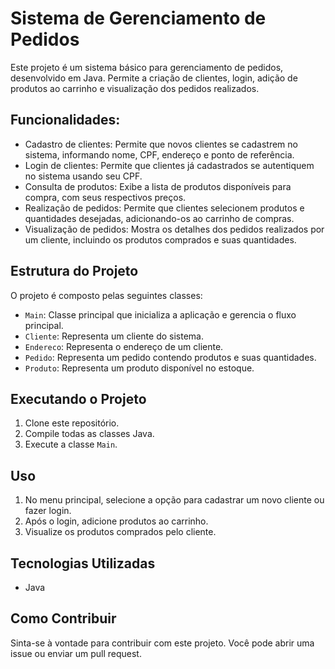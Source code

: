 # Sistema de Gerenciamento de Pedidos

Este projeto é um sistema básico para gerenciamento de pedidos, desenvolvido em Java. Permite a criação de clientes, login, adição de produtos ao carrinho e visualização dos pedidos realizados.

## Funcionalidades:

- Cadastro de clientes: Permite que novos clientes se cadastrem no sistema, informando nome, CPF, endereço e ponto de referência.
- Login de clientes: Permite que clientes já cadastrados se autentiquem no sistema usando seu CPF.
- Consulta de produtos: Exibe a lista de produtos disponíveis para compra, com seus respectivos preços.
- Realização de pedidos: Permite que clientes selecionem produtos e quantidades desejadas, adicionando-os ao carrinho de compras.
- Visualização de pedidos: Mostra os detalhes dos pedidos realizados por um cliente, incluindo os produtos comprados e suas quantidades.

## Estrutura do Projeto

O projeto é composto pelas seguintes classes:

- `Main`: Classe principal que inicializa a aplicação e gerencia o fluxo principal.
- `Cliente`: Representa um cliente do sistema.
- `Endereco`: Representa o endereço de um cliente.
- `Pedido`: Representa um pedido contendo produtos e suas quantidades.
- `Produto`: Representa um produto disponível no estoque.

## Executando o Projeto

1. Clone este repositório.
2. Compile todas as classes Java.
3. Execute a classe `Main`.

## Uso

1. No menu principal, selecione a opção para cadastrar um novo cliente ou fazer login.
2. Após o login, adicione produtos ao carrinho.
3. Visualize os produtos comprados pelo cliente.

## Tecnologias Utilizadas

- Java

## Como Contribuir

Sinta-se à vontade para contribuir com este projeto. Você pode abrir uma issue ou enviar um pull request.
